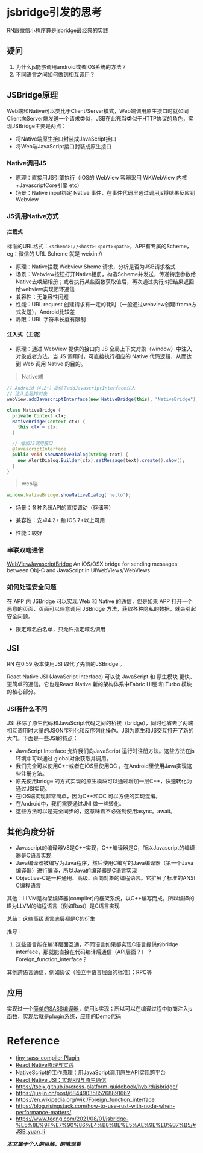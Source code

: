 # jsbridge引发的思考

RN跟微信小程序算是jsbridge最经典的实践

## 疑问
1. 为什么js能够调用android或者IOS系统的方法？
2. 不同语言之间如何做到相互调用？

## JSBridge原理
Web端和Native可以类比于Client/Server模式，Web端调用原生接口时就如同Client向Server端发送一个请求类似，JSB在此充当类似于HTTP协议的角色，实现JSBridge主要是两点：

* 将Native端原生接口封装成JavaScript接口
* 将Web端JavaScript接口封装成原生接口

### Native调用JS
* 原理：直接用JS引擎执行（IOS的 WebView 容器采用 WKWebView 内核+JavascriptCore引擎 etc）
* 场景：Native input绑定 Native 事件，在事件代码里通过调用js将结果反应到 Webview

### JS调用Native方式
#### 拦截式

标准的URL格式：```<scheme>://<host>:<port><path>```，APP有专属的Scheme，eg：微信的 URL Scheme 就是 weixin://

* 原理：Native拦截 Webview Sheme 请求，分析是否为JSB请求格式
* 场景：Webview按钮打开Native相册，构造Scheme并发送，传递特定参数给Native去唤起相册；或者执行某些函数获取值后，再次通过执行js把结果返回给webview实现闭环通信
* 兼容性：无兼容性问题
* 性能：URL request 创建请求有一定的耗时（一般通过webview创建iframe方式发送），Android比较差
* 局限：URL 字符串长度有限制
#### 注入式（主流）
* 原理：通过 WebView 提供的接口向 JS 全局上下文对象（window）中注入对象或者方法，当 JS 调用时，可直接执行相应的 Native 代码逻辑，从而达到 Web 调用 Native 的目的。
>Native端
```java
// Android（4.2+）提供了addJavascriptInterface注入
// 注入全局JS对象
webView.addJavascriptInterface(new NativeBridge(this), "NativeBridge");

class NativeBridge {
  private Context ctx;
  NativeBridge(Context ctx) {
    this.ctx = ctx;
  }

  // 增加JS调用接口
  @JavascriptInterface
  public void showNativeDialog(String text) {
    new AlertDialog.Builder(ctx).setMessage(text).create().show();
  }
}
```
>web端
```js
window.NativeBridge.showNativeDialog('hello');
```
* 场景：各种系统API的直接调动（存储等）

* 兼容性：安卓4.2+ 和 iOS 7+以上可用
* 性能：较好

### 串联双端通信

[WebViewJavascriptBridge](https://github.com/marcuswestin/WebViewJavascriptBridge)
An iOS/OSX bridge for sending messages between Obj-C and JavaScript in UIWebViews/WebViews

### 如何处理安全问题

在 APP 内 JSBridge 可以实现 Web 和 Native 的通信，但是如果 APP 打开一个恶意的页面，页面可以任意调用 JSBridge 方法，获取各种隐私的数据，就会引起安全问题。

* 限定域名白名单，只允许指定域名调用

## JSI
RN 在0.59 版本使用JSI 取代了先前的JSBridge 。

React Native JSI (JavaScript Interface) 可以使 JavaScript 和 原生模块 更快、更简单的通信。它也是React Native 新的架构体系中Fabric UI层 和 Turbo 模块的核心部分。

### JSI有什么不同
JSI 移除了原生代码和JavaScript代码之间的桥接（bridge），同时也省去了两端相互调用时大量的JSON序列化和反序列化操作。JSI为原生和JS交互打开了新的大门。下面是一些JSI的特点：

* JavaScript Interface 允许我们向JavaScript 运行时注册方法。这些方法在js环境中可以通过 global对象获取并调用。
* 我们完全可以使用C++或者在iOS里使用OC ，在Android里使用Java实现这些注册方法。
* 原先使用bridge 的方式实现的原生模块可以通过增加一层C++，快速转化为通过JSI实现。
* 在iOS端实现非常简单，因为C++和OC 可以方便的实现混编。
* 在Android中，我们需要通过JNI 做一些转化。
* 这些方法可以是完全同步的，这意味着不必强制使用async。await。

## 其他角度分析

* Javascript的编译器V8是C++实现，C++编译器是C，所以Javascript的编译器是C语言实现
* Java编译器被编写为Java程序，然后使用C编写的Java编译器（第一个Java编译器）进行编译，所以Java的编译器是C语言实现
* Objective-C是一种通用、高级、面向对象的编程语言。它扩展了标准的ANSI C编程语言

其他：LLVM是构架编译器(compiler)的框架系统，以C++编写而成，所以编译的IR为LLVM的编程语言（例如Rust）是C语言实现

总结：这些高级语言底层都是C的衍生

推导：
1. 这些语言能在编译层面互通，不同语言如果都实现C语言提供的bridge interface，那就能直接在代码编译后通信（API层面？）？Foreign_function_interface？

其他跨语言通信，例如协议（独立于语言层面的标准）：RPC等

## 应用
实现过一个[简单的SASS编译器](https://github.com/wizardpisces/tiny-sass-compiler)，使用js实现；所以可以在编译过程中协商注入js函数，实现后就是[plugin系统](https://github.com/wizardpisces/tiny-sass-compiler/blob/master/transform.md)，应用的[Demo代码](https://github.com/wizardpisces/tiny-sass-compiler/blob/master/test/plugin/plugin.scss)

# Reference
* [tiny-sass-compiler Plugin](https://github.com/wizardpisces/tiny-sass-compiler/blob/master/transform.md)
* [React Native原理与实践](https://juejin.cn/post/6916452544956858382)
* [NativeScript的工作原理：用JavaScript调用原生API实现跨平台 ](https://blog.51cto.com/u_15047484/4605055)
* [React Native JSI：实现RN与原生通信](https://juejin.cn/post/6999432558366703630#heading-1)
* https://tsejx.github.io/cross-platform-guidebook/hybird/jsbridge/
* https://juejin.cn/post/6844903585268891662
* https://en.wikipedia.org/wiki/Foreign_function_interface
* https://blog.risingstack.com/how-to-use-rust-with-node-when-performance-matters/
* https://www.teqng.com/2021/08/01/jsbridge-%E5%8E%9F%E7%90%86%E4%B8%8E%E5%AE%9E%E8%B7%B5/#JSB_yuan_li

***本文属于个人的见解，酌情观看***